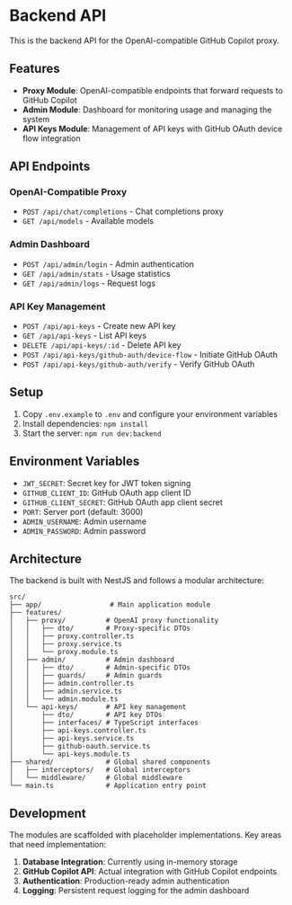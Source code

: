 # Backend API

This is the backend API for the OpenAI-compatible GitHub Copilot proxy.

## Features

- **Proxy Module**: OpenAI-compatible endpoints that forward requests to GitHub Copilot
- **Admin Module**: Dashboard for monitoring usage and managing the system
- **API Keys Module**: Management of API keys with GitHub OAuth device flow integration

## API Endpoints

### OpenAI-Compatible Proxy
- `POST /api/chat/completions` - Chat completions proxy
- `GET /api/models` - Available models

### Admin Dashboard
- `POST /api/admin/login` - Admin authentication
- `GET /api/admin/stats` - Usage statistics
- `GET /api/admin/logs` - Request logs

### API Key Management
- `POST /api/api-keys` - Create new API key
- `GET /api/api-keys` - List API keys
- `DELETE /api/api-keys/:id` - Delete API key
- `POST /api/api-keys/github-auth/device-flow` - Initiate GitHub OAuth
- `POST /api/api-keys/github-auth/verify` - Verify GitHub OAuth

## Setup

1. Copy `.env.example` to `.env` and configure your environment variables
2. Install dependencies: `npm install`
3. Start the server: `npm run dev:backend`

## Environment Variables

- `JWT_SECRET`: Secret key for JWT token signing
- `GITHUB_CLIENT_ID`: GitHub OAuth app client ID
- `GITHUB_CLIENT_SECRET`: GitHub OAuth app client secret
- `PORT`: Server port (default: 3000)
- `ADMIN_USERNAME`: Admin username
- `ADMIN_PASSWORD`: Admin password

## Architecture

The backend is built with NestJS and follows a modular architecture:

```
src/
├── app/                 # Main application module
├── features/
│   ├── proxy/          # OpenAI proxy functionality
│   │   ├── dto/        # Proxy-specific DTOs
│   │   ├── proxy.controller.ts
│   │   ├── proxy.service.ts
│   │   └── proxy.module.ts
│   ├── admin/          # Admin dashboard
│   │   ├── dto/        # Admin-specific DTOs
│   │   ├── guards/     # Admin guards
│   │   ├── admin.controller.ts
│   │   ├── admin.service.ts
│   │   └── admin.module.ts
│   └── api-keys/       # API key management
│       ├── dto/        # API key DTOs
│       ├── interfaces/ # TypeScript interfaces
│       ├── api-keys.controller.ts
│       ├── api-keys.service.ts
│       ├── github-oauth.service.ts
│       └── api-keys.module.ts
├── shared/             # Global shared components
│   ├── interceptors/   # Global interceptors
│   └── middleware/     # Global middleware
└── main.ts             # Application entry point
```

## Development

The modules are scaffolded with placeholder implementations. Key areas that need implementation:

1. **Database Integration**: Currently using in-memory storage
2. **GitHub Copilot API**: Actual integration with GitHub Copilot endpoints
3. **Authentication**: Production-ready admin authentication
4. **Logging**: Persistent request logging for the admin dashboard
